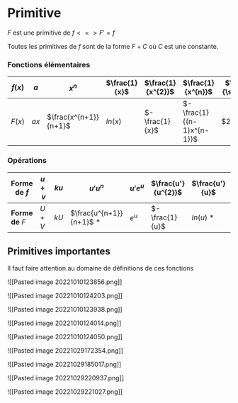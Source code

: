 # Primitive
$F$ est une primitive de $f <=> F'=f$

Toutes les primitives de $f$ sont de la forme $F + C$ où $C$ est une constante.


### Fonctions élémentaires

| $f(x)$ | $a$  | $x^{n}$               | $\frac{1}{x}$ | $\frac{1}{x^{2}}$ | $\frac{1}{x^{n}}$          | $\frac{1}{\sqrt{x}}$ | $e^{x}$ | $sin(x)$  | $cos(x)$ |     |     |
| ------ | ---- | --------------------- | ------------- | ----------------- | -------------------------- | -------------------- | ------- | --------- | -------- | --- | --- |
| $F(x)$ | $ax$ | $\frac{x^{n+1}}{n+1}$ | $ln(x)$       | $- \frac{1}{x}$   | $- \frac{1}{(n-1)x^{n-1}}$ | $2\sqrt{x}$          | $e^{x}$ | $-cos(x)$ | $sin(x)$ |     |     |

### Opérations
| **Forme de** $f$ | $u+v$ | $ku$ | $u'u^{n}$               | $u'e^{u}$ | $\frac{u'}{u^{2}}$ | $\frac{u'}{u}$ | $\frac{u'}{\sqrt{u}}$ |
| ---------------- | ----- | ---- | ----------------------- | --------- | ------------------ | -------------- | ------------- |
| **Forme de** $F$ | $U+V$ | $kU$ | $\frac{u^{n+1}}{n+1}$ * | $e^{u}$   | $- \frac{1}{u}$    | $ln(u)$ *      | $2\sqrt{u}$   |

## Primitives importantes
Il faut faire attention au domaine de définitions de ces fonctions

![[Pasted image 20221010123856.png]]

![[Pasted image 20221010124203.png]]

![[Pasted image 20221010123938.png]]

![[Pasted image 20221010124014.png]]

![[Pasted image 20221010124050.png]]

![[Pasted image 20221029172354.png]]

![[Pasted image 20221029185017.png]]

![[Pasted image 20221029220937.png]]

![[Pasted image 20221029221027.png]]

